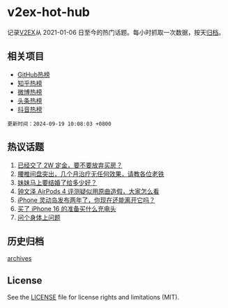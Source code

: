# v2ex-hot-hub

 记录[V2EX](https://www.v2ex.com/)从 2021-01-06 日至今的热门话题。每小时抓取一次数据，按天[归档](archives)。
 
 ## 相关项目

- [GitHub热榜](https://github.com/snaildev/github-hot-hub)
- [知乎热榜](https://github.com/snaildev/zhihu-hot-hub)
- [微博热榜](https://github.com/snaildev/weibo-hot-hub)
- [头条热榜](https://github.com/snaildev/toutiao-hot-hub)
- [抖音热榜](https://github.com/snaildev/douyin-hot-hub)


 `更新时间：2024-09-19 10:08:03 +0800`

## 热议话题

1. [已经交了 2W 定金，要不要放弃买房？](https://www.v2ex.com/t/1073623)
1. [腰椎间盘突出，几个月治疗无任何效果，请教各位老铁](https://www.v2ex.com/t/1073621)
1. [妹妹马上要结婚了给多少好？](https://www.v2ex.com/t/1073643)
1. [钟文泽 AirPods 4 评测疑似用原曲造假，大家怎么看](https://www.v2ex.com/t/1073645)
1. [iPhone 灵动岛发布两年了，你现在还能离开它吗？](https://www.v2ex.com/t/1073694)
1. [买了 iPhone 16 的准备买什么充电头](https://www.v2ex.com/t/1073609)
1. [问个身体上问题](https://www.v2ex.com/t/1073767)

## 历史归档

[archives](archives)

## License

See the [LICENSE](LICENSE) file for license rights and limitations (MIT).
